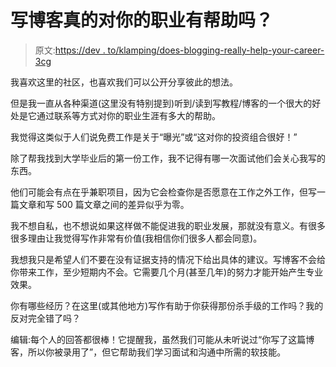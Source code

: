 # 写博客真的对你的职业有帮助吗？

> 原文:[https://dev . to/klamping/does-blogging-really-help-your-career-3cg](https://dev.to/klamping/does-blogging-really-help-your-career-3cg)

我喜欢这里的社区，也喜欢我们可以公开分享彼此的想法。

但是我一直从各种渠道(这里没有特别提到)听到/读到写教程/博客的一个很大的好处是它通过联系等方式对你的职业生涯有多大的帮助。

我觉得这类似于人们说免费工作是关于“曝光”或“这对你的投资组合很好！”

除了帮我找到大学毕业后的第一份工作，我不记得有哪一次面试他们会关心我写的东西。

他们可能会有点在乎兼职项目，因为它会检查你是否愿意在工作之外工作，但写一篇文章和写 500 篇文章之间的差异似乎为零。

我不想自私，也不想说如果这样做不能促进我的职业发展，那就没有意义。有很多很多理由让我觉得写作非常有价值(我相信你们很多人都会同意)。

我想我只是希望人们不要在没有证据支持的情况下给出具体的建议。写博客不会给你带来工作，至少短期内不会。它需要几个月(甚至几年)的努力才能开始产生专业效果。

你有哪些经历？在这里(或其他地方)写作有助于你获得那份杀手级的工作吗？我的反对完全错了吗？

编辑:每个人的回答都很棒！它提醒我，虽然我们可能从未听说过“你写了这篇博客，所以你被录用了”，但它帮助我们学习面试和沟通中所需的软技能。